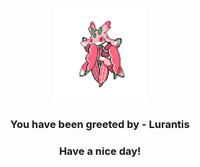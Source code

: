 <p align="center">
            <img src="https://raw.githubusercontent.com/PokeAPI/sprites/master/sprites/pokemon/754.png" width="150" height="150">
          </p>
          <h3 align="center">You have been greeted by - <b>Lurantis</b></h3>
          <h3 align="center">Have a nice day!</h3>
        